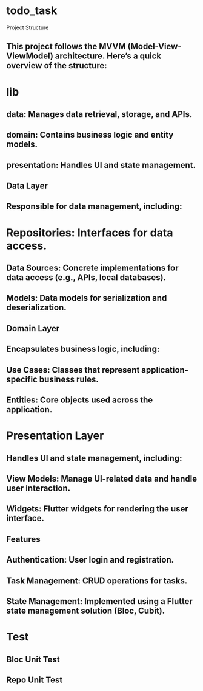 # todo_task

Project Structure
## This project follows the MVVM (Model-View-ViewModel) architecture. Here’s a quick overview of the structure:

# lib
## data: Manages data retrieval, storage, and APIs.
## domain: Contains business logic and entity models.
## presentation: Handles UI and state management.
## Data Layer
## Responsible for data management, including:

# Repositories: Interfaces for data access.
## Data Sources: Concrete implementations for data access (e.g., APIs, local databases).
## Models: Data models for serialization and deserialization.
## Domain Layer
## Encapsulates business logic, including:

## Use Cases: Classes that represent application-specific business rules.
## Entities: Core objects used across the application.
# Presentation Layer
## Handles UI and state management, including:

## View Models: Manage UI-related data and handle user interaction.
## Widgets: Flutter widgets for rendering the user interface.
## Features
## Authentication: User login and registration.
## Task Management: CRUD operations for tasks.
## State Management: Implemented using a Flutter state management solution (Bloc, Cubit).

# Test
## Bloc Unit Test
## Repo Unit Test
